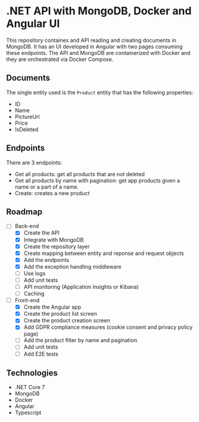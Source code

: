 # .NET API with MongoDB, Docker and Angular UI

This repository containes and API reading and creating documents in MongoDB. It has an UI developed in Angular with two pages consuming these endpoints.
The API and MongoDB are containerized with Docker and they are orchestrated via Docker Compose.

## Documents

The single entity used is the `Product` entity that has the following properties:

* ID
* Name
* PictureUrl
* Price
* IsDeleted

## Endpoints

There are 3 endpoints:

* Get all products: get all products that are not deleted
* Get all products by name with pagination: get app products given a name or a part of a name.
* Create: creates a new product

## Roadmap

- [ ] Back-end
	- [x] Create the API
	- [x] Integrate with MongoDB
	- [x] Create the repository layer
	- [x] Create mapping between entity and reponse and request objects
	- [x] Add the endpoints
	- [x] Add the exception handling middleware
	- [ ] Use logs
	- [ ] Add unit tests
	- [ ] API monitoring (Application Insights or Kibana)
	- [ ] Caching

- [ ] Front-end
	- [x] Create the Angular app
	- [x] Create the product list screen
	- [x] Create the product creation screen
	- [x] Add GDPR compliance measures (cookie consent and privacy policy page)
	- [ ] Add the product filter by name and pagination
	- [ ] Add unit tests
	- [ ] Add E2E tests

## Technologies

* .NET Core 7
* MongoDB
* Docker
* Angular
* Typescript